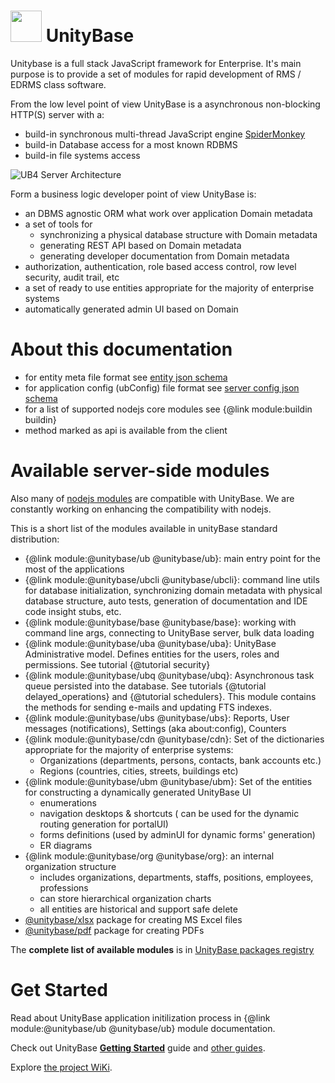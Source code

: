 # <a href="https://unitybase.info/"> <img src="/favicon.ico" height="50"/></a> UnityBase

Unitybase is a full stack JavaScript framework for Enterprise. It's main
purpose is to provide a set of modules for rapid development of RMS / EDRMS class software.

From the low level point of view UnityBase is a asynchronous non-blocking HTTP(S) server with a:

 - build-in synchronous multi-thread JavaScript engine [SpiderMonkey](https://developer.mozilla.org/en-US/docs/Mozilla/Projects/SpiderMonkey)
 - build-in Database access for a most known RDBMS
 - build-in file systems access

<img src="img/UB-Server-Architecture-v4.png" alt="UB4 Server Architecture">

Form a business logic developer point of view UnityBase is:
 - an DBMS agnostic ORM what work over application Domain metadata
 - a set of tools for
   - synchronizing a physical database structure with Domain metadata
   - generating REST API based on Domain metadata
   - generating developer documentation from Domain metadata
 - authorization, authentication, role based access control, row level security, audit trail, etc
 - a set of ready to use entities appropriate for the majority of enterprise systems
 - automatically generated admin UI based on Domain

# About this documentation

- for entity meta file format see [entity json schema](http://lbovet.github.io/docson/index.html#https://unitybase.info/models/UB/schemas/entity.schema.json)
- for application config (ubConfig) file format see [server config json schema](http://lbovet.github.io/docson/index.html#https://unitybase.info/models/UB/schemas/ubConfig.schema.json)
- for a list of supported nodejs core modules see {@link module:buildin buildin}
- method marked as <span class="member-attr api">api</span> is available from the client

# Available server-side modules
Also many of [nodejs modules](https://www.npmjs.com) are compatible with UnityBase. We are constantly working on enhancing the compatibility with nodejs.

This is a short list of the modules available in unityBase standard distribution:

 - {@link module:@unitybase/ub @unitybase/ub}: main entry point for the most of the applications
 - {@link module:@unitybase/ubcli @unitybase/ubcli}: command line utils for database initialization, synchronizing domain metadata with
 physical database structure, auto tests, generation of documentation and IDE code insight stubs, etc.
 - {@link module:@unitybase/base @unitybase/base}: working with command line args, connecting to UnityBase server, bulk data loading
 - {@link module:@unitybase/uba @unitybase/uba}: UnityBase Administrative model. Defines entities for the users, roles and permissions. See tutorial {@tutorial security}
 - {@link module:@unitybase/ubq @unitybase/ubq}: Asynchronous task queue persisted into the database.
  See tutorials {@tutorial delayed_operations} and {@tutorial schedulers}.
  This module contains the methods for sending e-mails and updating FTS indexes.
 - {@link module:@unitybase/ubs @unitybase/ubs}: Reports, User messages (notifications), Settings (aka about:config), Counters
 - {@link module:@unitybase/cdn @unitybase/cdn}: Set of the dictionaries appropriate for the majority of enterprise systems:
   - Organizations (departments, persons, contacts, bank accounts etc.)
   - Regions (countries, cities, streets, buildings etc)
 - {@link module:@unitybase/ubm @unitybase/ubm}: Set of the entities for constructing a dynamically generated UnityBase UI
    - enumerations
    - navigation desktops & shortcuts ( can be used for the dynamic routing generation for portalUI)
    - forms definitions (used by adminUI for dynamic forms' generation)
    - ER diagrams
 - {@link module:@unitybase/org @unitybase/org}: an internal organization structure
    - includes organizations, departments, staffs, positions, employees, professions
    - can store hierarchical organization charts
    - all entities are historical and support safe delete
 - [@unitybase/xlsx](http://registry.unitybase.info/#/detail/@unitybase/xlsx) package for creating MS Excel files
 - [@unitybase/pdf](http://registry.unitybase.info/#/detail/@unitybase/pdf) package for creating PDFs

The **complete list of available modules** is in [UnityBase packages registry](http://registry.unitybase.info)

# Get Started

Read about UnityBase application initilization process in {@link module:@unitybase/ub @unitybase/ub} module documentation.

Check out UnityBase [**Getting Started**](https://git-pub.intecracy.com/unitybase/samples/tree/master/courses/tutorial-v4) guide
and [other guides](https://git-pub.intecracy.com/unitybase/samples).

Explore [the project WiKi](https://git-pub.intecracy.com/unitybase/ubjs/wikis/home).

